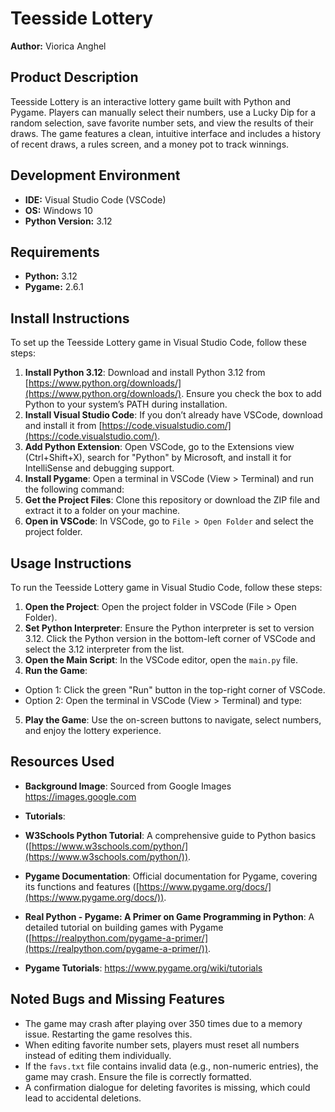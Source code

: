 # Teesside Lottery

**Author:** Viorica Anghel

## Product Description

Teesside Lottery is an interactive lottery game built with Python and Pygame. Players can manually select their numbers, use a Lucky Dip for a random selection, save favorite number sets, and view the results of their draws. The game features a clean, intuitive interface and includes a history of recent draws, a rules screen, and a money pot to track winnings.

## Development Environment

- **IDE:** Visual Studio Code (VSCode)
- **OS:** Windows 10
- **Python Version:** 3.12

## Requirements

- **Python:** 3.12
- **Pygame:** 2.6.1

## Install Instructions

To set up the Teesside Lottery game in Visual Studio Code, follow these steps:

1. **Install Python 3.12**: Download and install Python 3.12 from [https://www.python.org/downloads/](https://www.python.org/downloads/). Ensure you check the box to add Python to your system’s PATH during installation.
2. **Install Visual Studio Code**: If you don’t already have VSCode, download and install it from [https://code.visualstudio.com/](https://code.visualstudio.com/).
3. **Add Python Extension**: Open VSCode, go to the Extensions view (Ctrl+Shift+X), search for "Python" by Microsoft, and install it for IntelliSense and debugging support.
4. **Install Pygame**: Open a terminal in VSCode (View > Terminal) and run the following command:
5. **Get the Project Files**: Clone this repository or download the ZIP file and extract it to a folder on your machine.
6. **Open in VSCode**: In VSCode, go to `File > Open Folder` and select the project folder.

## Usage Instructions

To run the Teesside Lottery game in Visual Studio Code, follow these steps:

1. **Open the Project**: Open the project folder in VSCode (File > Open Folder).
2. **Set Python Interpreter**: Ensure the Python interpreter is set to version 3.12. Click the Python version in the bottom-left corner of VSCode and select the 3.12 interpreter from the list.
3. **Open the Main Script**: In the VSCode editor, open the `main.py` file.
4. **Run the Game**: 
- Option 1: Click the green "Run" button in the top-right corner of VSCode.
- Option 2: Open the terminal in VSCode (View > Terminal) and type:
5. **Play the Game**: Use the on-screen buttons to navigate, select numbers, and enjoy the lottery experience.

## Resources Used

- **Background Image**: Sourced from Google Images https://images.google.com

- **Tutorials**:
- **W3Schools Python Tutorial**: A comprehensive guide to Python basics ([https://www.w3schools.com/python/](https://www.w3schools.com/python/)).
- **Pygame Documentation**: Official documentation for Pygame, covering its functions and features ([https://www.pygame.org/docs/](https://www.pygame.org/docs/)).
- **Real Python - Pygame: A Primer on Game Programming in Python**: A detailed tutorial on building games with Pygame ([https://realpython.com/pygame-a-primer/](https://realpython.com/pygame-a-primer/)).
- **Pygame Tutorials**: https://www.pygame.org/wiki/tutorials

## Noted Bugs and Missing Features

- The game may crash after playing over 350 times due to a memory issue. Restarting the game resolves this.
- When editing favorite number sets, players must reset all numbers instead of editing them individually.
- If the `favs.txt` file contains invalid data (e.g., non-numeric entries), the game may crash. Ensure the file is correctly formatted.
- A confirmation dialogue for deleting favorites is missing, which could lead to accidental deletions.